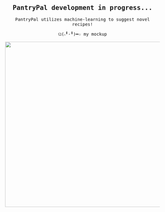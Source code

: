 <h2 align="center">
  <samp>PantryPal development in progress...</samp>
</h2>

<p align="center">
  <samp>
    PantryPal utilizes machine-learning to suggest novel recipes!<br><br>
    ଘ(˵╹-╹)━☆ my mockup<br><br>
    <img src="https://i.imgur.com/Nd0C4ro.png" width="540px" align="center">
  </samp>
</p>
